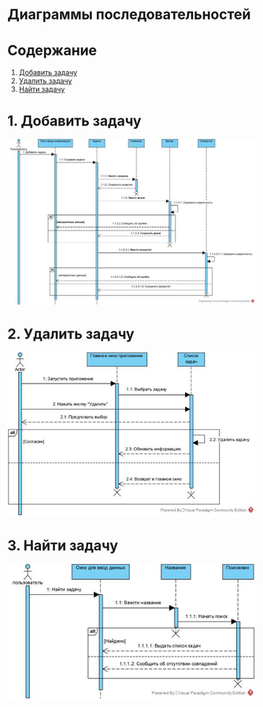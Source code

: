 # Диаграммы последовательностей

# Содержание
1. [Добавить задачу](#1)  
2. [Удалить задачу](#2)  
3. [Найти задачу](#3)

<a name="1"/>

# 1. Добавить задачу 
![Диаграмма последовательностей 1](../../Images/diagrams/FixedAddSeq.jpg)

<a name="2"/>

# 2. Удалить задачу
![Диаграмма последовательностей 2](../../Images/diagrams/FixedDeleteSeq.jpg)

<a name="3"/>

# 3. Найти задачу
![Диаграмма последовательностей 3](../../Images/diagrams/FindSequence.jpg)